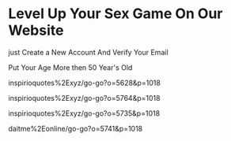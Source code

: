 # Level Up Your Sex Game On Our Website 

just Create a New Account And Verify Your Email 

Put Your Age More then 50 Year's Old 


inspirioquotes%2Exyz/go-go?o=5628&p=1018

inspirioquotes%2Exyz/go-go?o=5764&p=1018


inspirioquotes%2Exyz/go-go?o=5735&p=1018




daitme%2Eonline/go-go?o=5741&p=1018



